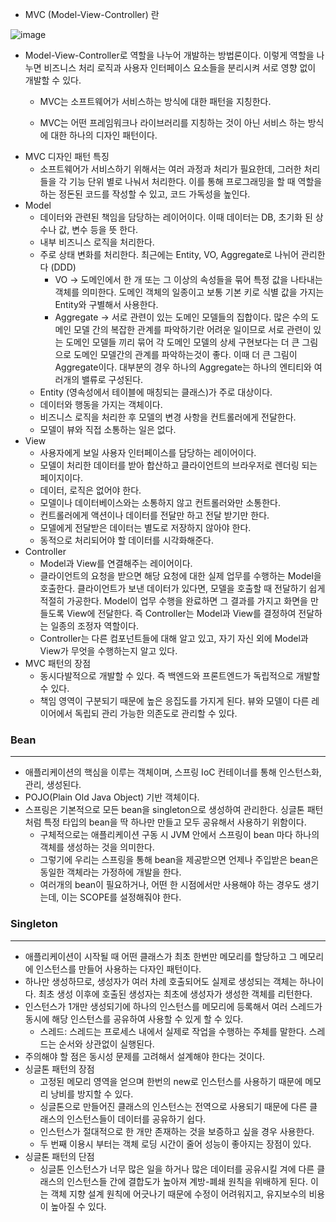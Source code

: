 - MVC (Model-View-Controller) 란
    
![image](https://user-images.githubusercontent.com/78543382/230727096-1b96402c-646a-4afe-a79a-a7186b08b63f.jpeg)
  - Model-View-Controller로 역할을 나누어 개발하는 방법론이다. 이렇게 역할을 나누면 비즈니스 처리 로직과 사용자 인터페이스 요소들을 분리시켜 서로 영향 없이 개발할 수 있다.
      - MVC는 소프트웨어가 서비스하는 방식에 대한 패턴을 지칭한다.
    
      - MVC는 어떤 프레임워크나 라이브러리를 지칭하는 것이 아닌 서비스 하는 방식에 대한 하나의 디자인 패턴이다.
- MVC 디자인 패턴 특징
    - 소프트웨어가 서비스하기 위해서는 여러 과정과 처리가 필요한데, 그러한 처리들을 각 기능 단위 별로 나눠서 처리한다. 이를 통해 프로그래밍을 할 때 역할을 하는 정돈된 코드를 작성할 수 있고, 코드 가독성을 높인다.
- Model
    - 데이터와 관련된 책임을 담당하는 레이어이다. 이때 데이터는 DB, 초기화 된 상수나 값, 변수 등을 뜻 한다.
    - 내부 비즈니스 로직을 처리한다.
    - 주로 상태 변화를 처리한다. 최근에는 Entity, VO, Aggregate로 나뉘어 관리한다 (DDD)
        - VO → 도메인에서 한 개 또는 그 이상의 속성들을 묶어 특정 값을 나타내는 객체를 의미한다. 도메인 객체의 일종이고 보통 기본 키로 식별 값을 가지는 Entity와 구별해서 사용한다.
        - Aggregate → 서로 관련이 있는 도메인 모델들의 집합이다. 많은 수의 도메인 모델 간의 복잡한 관계를 파악하기란 어려운 일이므로 서로 관련이 있는 도메인 모델들 끼리 묶어 각 도메인 모델의 상세 구현보다는 더 큰 그림으로 도메인 모델간의 관계를 파악하는것이 좋다. 이때 더 큰 그림이 Aggregate이다. 대부분의 경우 하나의 Aggregate는 하나의 엔티티와 여러개의 밸류로 구성된다.
    - Entity (영속성에서 테이블에 매칭되는 클래스)가 주로 대상이다.
    - 데이터와 행동을 가지는 객체이다.
    - 비즈니스 로직을 처리한 후 모델의 변경 사항을 컨트롤러에게 전달한다.
    - 모델이 뷰와 직접 소통하는 일은 없다.
- View
    - 사용자에게 보일 사용자 인터페이스를 담당하는 레이어이다.
    - 모델이 처리한 데이터를 받아 합산하고 클라이언트의 브라우저로 렌더링 되는 페이지이다.
    - 데이터, 로직은 없어야 한다.
    - 모델이나 데이터베이스와는 소통하지 않고 컨트롤러와만 소통한다.
    - 컨트롤러에게 액션이나 데이터를 전달만 하고 전달 받기만 한다.
    - 모델에게 전달받은 데이터는 별도로 저장하지 않아야 한다.
    - 동적으로 처리되어야 할 데이터를 시각화해준다.
- Controller
    - Model과 View를 연결해주는 레이어이다.
    - 클라이언트의 요청을 받으면 해당 요청에 대한 실제 업무를 수행하는 Model을 호출한다. 클라이언트가 보낸 데이터가 있다면, 모델을 호출할 때 전달하기 쉽게 적절히 가공한다. Model이 업무 수행을 완료하면 그 결과를 가지고 화면을 만들도록 View에 전달한다. 즉 Controller는 Model과 View를 결정하여 전달하는 일종의 조정자 역할이다.
    - Controller는 다른 컴포넌트들에 대해 알고 있고, 자기 자신 외에 Model과 View가 무엇을 수행하는지 알고 있다.
- MVC 패턴의 장점
    - 동시다발적으로 개발할 수 있다. 즉 백엔드와 프론트엔드가 독립적으로 개발할 수 있다.
    - 책임 영역이 구분되기 때문에 높은 응집도를 가지게 된다. 뷰와 모델이 다른 레이어에서 독립되 관리 가능한 의존도로 관리할 수 있다.

### Bean

---

- 애플리케이션의 핵심을 이루는 객체이며, 스프링 IoC 컨테이너를 통해 인스턴스화, 관리, 생성된다.
- POJO(Plain Old Java Object) 기반 객체이다.
- 스프링은 기본적으로 모든 bean을 singleton으로 생성하여 관리한다. 싱글톤 패턴처럼 특정 타입의 bean을 딱 하나만 만들고 모두 공유해서 사용하기 위함이다.
    - 구체적으로는 애플리케이션 구동 시 JVM 안에서 스프링이 bean 마다 하나의 객체를 생성하는 것을 의미한다.
    - 그렇기에 우리는 스프링을 통해 bean을 제공받으면 언제나 주입받은 bean은 동일한 객체라는 가정하에 개발을 한다.
    - 여러개의 bean이 필요하거나, 어떤 한 시점에서만 사용해야 하는 경우도 생기는데, 이는 SCOPE를 설정해줘야 한다.

### Singleton

---

- 애플리케이션이 시작될 때 어떤 클래스가 최초 한번만 메모리를 할당하고 그 메모리에 인스턴스를 만들어 사용하는 다자인 패턴이다.
- 하나만 생성하므로, 생성자가 여러 차례 호출되어도 실제로 생성되는 객체는 하나이다. 최초 생성 이후에 호출된 생성자는 최초에 생성자가 생성한 객체를 리턴한다.
- 인스턴스가 1개만 생성되기에 하나의 인스턴스를 메모리에 등록해서 여러 스레드가 동시에 해당 인스턴스를 공유하여 사용할 수 있게 할 수 있다.
    - 스레드: 스레드는 프로세스 내에서 실제로 작업을 수행하는 주체를 말한다. 스레드는 순서와 상관없이 실행된다.
- 주의해야 할 점은 동시성 문제를 고려해서 설계해야 한다는 것이다.
- 싱글톤 패턴의 장점
    - 고정된 메모리 영역을 얻으며 한번의 new로 인스턴스를 사용하기 때문에 메모리 낭비를 방지할 수 있다.
    - 싱글톤으로 만들어진 클래스의 인스턴스는 전역으로 사용되기 때문에 다른 클래스의 인스턴스들이 데이터를 공유하기 쉽다.
    - 인스턴스가 절대적으로 한 개만 존재하는 것을 보증하고 싶을 경우 사용한다.
    - 두 번째 이용시 부터는 객체 로딩 시간이 줄어 성능이 좋아지는 장점이 있다.
- 싱글톤 패턴의 단점
    - 싱글톤 인스턴스가 너무 많은 일을 하거나 많은 데이터를 공유시킬 겨에 다른 클래스의 인스턴스들 간에 결합도가 높아져 계방-폐쇄 원칙을 위배하게 된다. 이는 객체 지향 설계 원칙에 어긋나기 때문에 수정이 어려워지고, 유지보수의 비용이 높아질 수 있다.